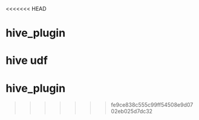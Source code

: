 <<<<<<< HEAD
# hive_plugin
hive udf
=======
# hive_plugin
>>>>>>> fe9ce838c555c99ff54508e9d0702eb025d7dc32
